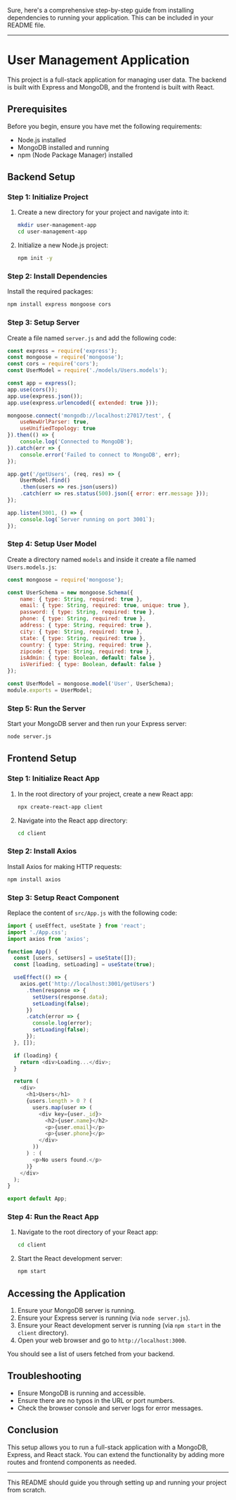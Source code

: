 Sure, here's a comprehensive step-by-step guide from installing dependencies to running your application. This can be included in your README file.

---

# User Management Application

This project is a full-stack application for managing user data. The backend is built with Express and MongoDB, and the frontend is built with React.

## Prerequisites

Before you begin, ensure you have met the following requirements:

- Node.js installed
- MongoDB installed and running
- npm (Node Package Manager) installed

## Backend Setup

### Step 1: Initialize Project

1. Create a new directory for your project and navigate into it:
   ```bash
   mkdir user-management-app
   cd user-management-app
   ```

2. Initialize a new Node.js project:
   ```bash
   npm init -y
   ```

### Step 2: Install Dependencies

Install the required packages:
```bash
npm install express mongoose cors
```

### Step 3: Setup Server

Create a file named `server.js` and add the following code:

```javascript
const express = require('express');
const mongoose = require('mongoose');
const cors = require('cors');
const UserModel = require('./models/Users.models');

const app = express();
app.use(cors());
app.use(express.json());
app.use(express.urlencoded({ extended: true }));

mongoose.connect('mongodb://localhost:27017/test', {
    useNewUrlParser: true,
    useUnifiedTopology: true
}).then(() => {
    console.log('Connected to MongoDB');
}).catch(err => {
    console.error('Failed to connect to MongoDB', err);
});

app.get('/getUsers', (req, res) => {
    UserModel.find()
    .then(users => res.json(users))
    .catch(err => res.status(500).json({ error: err.message }));
});

app.listen(3001, () => {
    console.log(`Server running on port 3001`);
});
```

### Step 4: Setup User Model

Create a directory named `models` and inside it create a file named `Users.models.js`:

```javascript
const mongoose = require('mongoose');

const UserSchema = new mongoose.Schema({
    name: { type: String, required: true },
    email: { type: String, required: true, unique: true },
    password: { type: String, required: true },
    phone: { type: String, required: true },
    address: { type: String, required: true },
    city: { type: String, required: true },
    state: { type: String, required: true },
    country: { type: String, required: true },
    zipcode: { type: String, required: true },
    isAdmin: { type: Boolean, default: false },
    isVerified: { type: Boolean, default: false }
});

const UserModel = mongoose.model('User', UserSchema);
module.exports = UserModel;
```

### Step 5: Run the Server

Start your MongoDB server and then run your Express server:
```bash
node server.js
```

## Frontend Setup

### Step 1: Initialize React App

1. In the root directory of your project, create a new React app:
   ```bash
   npx create-react-app client
   ```

2. Navigate into the React app directory:
   ```bash
   cd client
   ```

### Step 2: Install Axios

Install Axios for making HTTP requests:
```bash
npm install axios
```

### Step 3: Setup React Component

Replace the content of `src/App.js` with the following code:

```javascript
import { useEffect, useState } from 'react';
import './App.css';
import axios from 'axios';

function App() {
  const [users, setUsers] = useState([]);
  const [loading, setLoading] = useState(true);

  useEffect(() => {
    axios.get('http://localhost:3001/getUsers')
      .then(response => {
        setUsers(response.data);
        setLoading(false);
      })
      .catch(error => {
        console.log(error);
        setLoading(false);
      });
  }, []);

  if (loading) {
    return <div>Loading...</div>;
  }

  return (
    <div>
      <h1>Users</h1>
      {users.length > 0 ? (
        users.map(user => (
          <div key={user._id}>
            <h2>{user.name}</h2>
            <p>{user.email}</p>
            <p>{user.phone}</p>
          </div>
        ))
      ) : (
        <p>No users found.</p>
      )}
    </div>
  );
}

export default App;
```

### Step 4: Run the React App

1. Navigate to the root directory of your React app:
   ```bash
   cd client
   ```

2. Start the React development server:
   ```bash
   npm start
   ```

## Accessing the Application

1. Ensure your MongoDB server is running.
2. Ensure your Express server is running (via `node server.js`).
3. Ensure your React development server is running (via `npm start` in the `client` directory).
4. Open your web browser and go to `http://localhost:3000`.

You should see a list of users fetched from your backend.

## Troubleshooting

- Ensure MongoDB is running and accessible.
- Ensure there are no typos in the URL or port numbers.
- Check the browser console and server logs for error messages.

## Conclusion

This setup allows you to run a full-stack application with a MongoDB, Express, and React stack. You can extend the functionality by adding more routes and frontend components as needed.

---

This README should guide you through setting up and running your project from scratch.